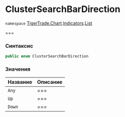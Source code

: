 # ClusterSearchBarDirection

`namespace` [TigerTrade.Chart](../../../../).[Indicators](../).[List](./)

\===

### Синтаксис

```csharp
public enum ClusterSearchBarDirection
```

### Значения

| Название | Описание |
| -------- | -------- |
| `Any`    | _===_    |
| `Up`     | _===_    |
| `Down`   | _===_    |
